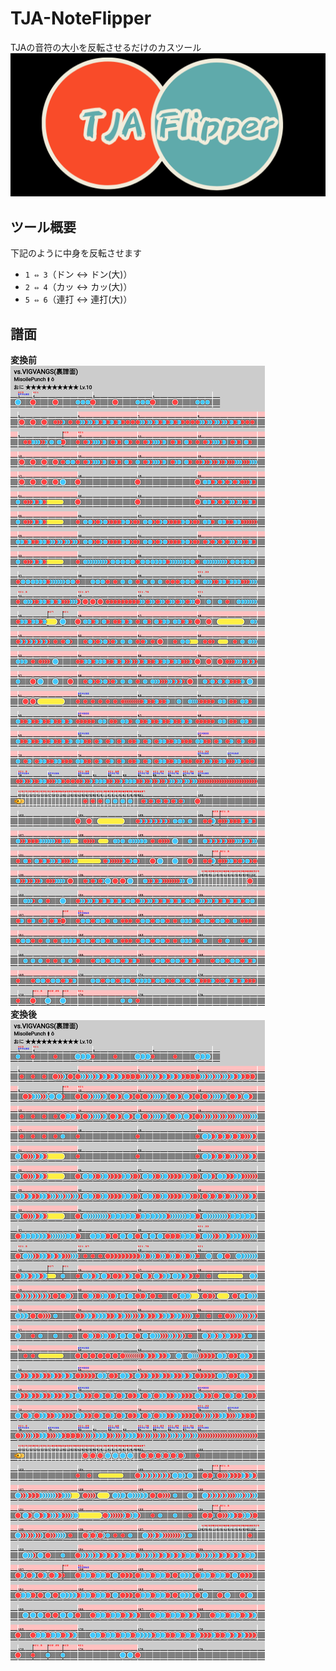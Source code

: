 # TJA-NoteFlipper
TJAの音符の大小を反転させるだけのカスツール  
![og-image](./assets/og-image.png)  
## ツール概要
下記のように中身を反転させます  
- `1 ⇔ 3`（ドン ↔ ドン(大)）  
- `2 ⇔ 4`（カッ ↔ カッ(大)）  
- `5 ⇔ 6`（連打 ↔ 連打(大)）  
## 譜面
**変換前**  
![default](./readme/default.png)  
**変換後**  
![flip](./readme/flip.png)
